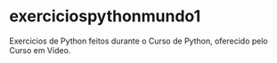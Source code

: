 # exerciciospythonmundo1
 Exercicios de Python feitos durante o Curso de Python, oferecido pelo Curso em Vídeo. 
